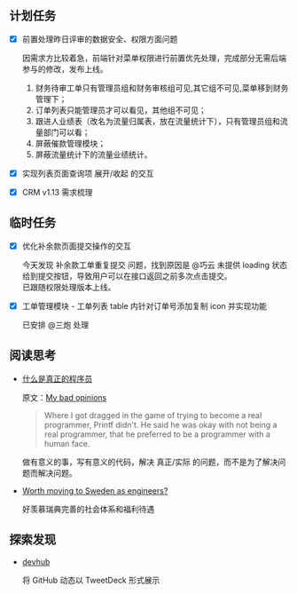 ## 计划任务

- [x] 前置处理昨日评审的数据安全、权限方面问题

	因需求方比较着急，前端针对菜单权限进行前置优先处理，完成部分无需后端参与的修改，发布上线。

	1. 财务待审工单只有管理员组和财务审核组可见,其它组不可见,菜单移到财务管理下；
	2. 订单列表只能管理员才可以看见，其他组不可见；
	3. 跟进人业绩表（改名为流量归属表，放在流量统计下），只有管理员组和流量部门可以看；
	4. 屏蔽催款管理模块；
	5. 屏蔽流量统计下的流量业绩统计。

- [x] 实现列表页面查询项 展开/收起 的交互

- [x] CRM v1.13 需求梳理

## 临时任务

- [x] 优化补余款页面提交操作的交互

	今天发现 补余款工单重复提交 问题，找到原因是 @巧云 未提供 loading 状态给到提交按钮，导致用户可以在接口返回之前多次点击提交。  
	已跟随权限处理版本上线。

- [x] 工单管理模块 - 工单列表 table 内针对订单号添加复制 icon 并实现功能

	已安排 @三炮 处理

## 阅读思考

- [什么是真正的程序员](https://www.cnblogs.com/xueweihan/p/5220513.html)

	原文：[My bad opinions](https://ferd.ca/the-little-printf.html)
	> Where I got dragged in the game of trying to become a real programmer, Printf didn't. He said he was okay with not being a real programmer, that he preferred to be a programmer with a human face.

	做有意义的事，写有意义的代码，解决 真正/实际 的问题，而不是为了解决问题而解决问题。

- [Worth moving to Sweden as engineers?](http://hongchao.me/living-and-working-in-sweden-as-engineers/)

	好羡慕瑞典完善的社会体系和福利待遇

## 探索发现

- [devhub](https://github.com/devhubapp/devhub)

	将 GitHub 动态以 TweetDeck 形式展示
